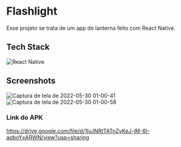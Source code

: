 # Flashlight

Esse projeto se trata de um app de lanterna feito com React Native.

## Tech Stack

![React Native](https://img.shields.io/badge/React_Native-20232A?style=for-the-badge&logo=react&logoColor=61DAFB)

## Screenshots

![Captura de tela de 2022-05-30 01-00-41](https://user-images.githubusercontent.com/60331328/170915970-7e3c21c4-5cec-4acf-a566-5cf5395a8340.png)
![Captura de tela de 2022-05-30 01-00-58](https://user-images.githubusercontent.com/60331328/170916002-c6a9c355-3256-46aa-a531-cdc648d69be7.png)

### Link do APK

https://drive.google.com/file/d/1IvJNRtTATnZyKeJ-jM-6I-aqboYxARWN/view?usp=sharing
